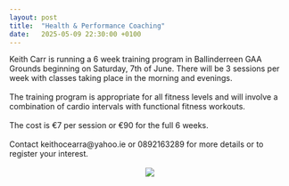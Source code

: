 ```yaml
---
layout: post
title:  "Health & Performance Coaching"
date:   2025-05-09 22:30:00 +0100
---
```

<div>Keith Carr is running a 6 week training program in Ballinderreen GAA Grounds beginning on Saturday, 7th of June. There will be 3 sessions per week with classes taking place in the morning and evenings.</div><div><br /></div><div>The training program is appropriate for all fitness levels and will involve a combination of cardio intervals with functional fitness workouts.</div><div><br /></div><div>The cost is €7 per session or €90 for the full 6 weeks.</div><div><br /></div><div>Contact keithocearra@yahoo.ie or 0892163289 for more details or to register your interest.</div><div><br /></div><div class="separator" style="clear: both; text-align: center;"><a href="https://blogger.googleusercontent.com/img/b/R29vZ2xl/AVvXsEhe-YbZf4jq5Rkblm0SzY_ug88ip8s6CVx9R-f5n56w1oyr0E1pfHEVa5wiQCcW406Wl9rS45TRWvsk3Z4kXnqKE4TeRfCYMyepokdnGOWIzJQimGW3bFlyP30ApWCVTRYzsu3LTHNginarf9gLYdsT7pvmvrQAuJTApXr2X5_AaaCiII1kY84KP7FjeSKm/s1600/PHOTO-2025-05-08-12-47-06.jpg" style="margin-left: 1em; margin-right: 1em;"><img border="0" data-original-height="1600" data-original-width="1131" src="https://blogger.googleusercontent.com/img/b/R29vZ2xl/AVvXsEhe-YbZf4jq5Rkblm0SzY_ug88ip8s6CVx9R-f5n56w1oyr0E1pfHEVa5wiQCcW406Wl9rS45TRWvsk3Z4kXnqKE4TeRfCYMyepokdnGOWIzJQimGW3bFlyP30ApWCVTRYzsu3LTHNginarf9gLYdsT7pvmvrQAuJTApXr2X5_AaaCiII1kY84KP7FjeSKm/s16000/PHOTO-2025-05-08-12-47-06.jpg" /></a></div>